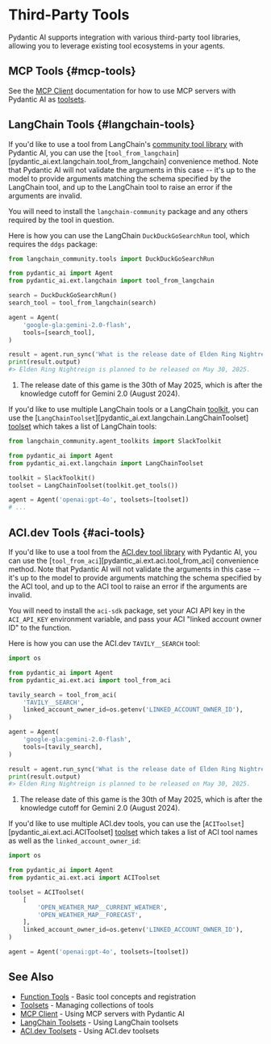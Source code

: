 # Third-Party Tools

Pydantic AI supports integration with various third-party tool libraries, allowing you to leverage existing tool ecosystems in your agents.

## MCP Tools {#mcp-tools}

See the [MCP Client](./mcp/client.md) documentation for how to use MCP servers with Pydantic AI as [toolsets](toolsets.md).

## LangChain Tools {#langchain-tools}

If you'd like to use a tool from LangChain's [community tool library](https://python.langchain.com/docs/integrations/tools/) with Pydantic AI, you can use the [`tool_from_langchain`][pydantic_ai.ext.langchain.tool_from_langchain] convenience method. Note that Pydantic AI will not validate the arguments in this case -- it's up to the model to provide arguments matching the schema specified by the LangChain tool, and up to the LangChain tool to raise an error if the arguments are invalid.

You will need to install the `langchain-community` package and any others required by the tool in question.

Here is how you can use the LangChain `DuckDuckGoSearchRun` tool, which requires the `ddgs` package:

```python {test="skip"}
from langchain_community.tools import DuckDuckGoSearchRun

from pydantic_ai import Agent
from pydantic_ai.ext.langchain import tool_from_langchain

search = DuckDuckGoSearchRun()
search_tool = tool_from_langchain(search)

agent = Agent(
    'google-gla:gemini-2.0-flash',
    tools=[search_tool],
)

result = agent.run_sync('What is the release date of Elden Ring Nightreign?')  # (1)!
print(result.output)
#> Elden Ring Nightreign is planned to be released on May 30, 2025.
```

1. The release date of this game is the 30th of May 2025, which is after the knowledge cutoff for Gemini 2.0 (August 2024).

If you'd like to use multiple LangChain tools or a LangChain [toolkit](https://python.langchain.com/docs/concepts/tools/#toolkits), you can use the [`LangChainToolset`][pydantic_ai.ext.langchain.LangChainToolset] [toolset](toolsets.md) which takes a list of LangChain tools:

```python {test="skip"}
from langchain_community.agent_toolkits import SlackToolkit

from pydantic_ai import Agent
from pydantic_ai.ext.langchain import LangChainToolset

toolkit = SlackToolkit()
toolset = LangChainToolset(toolkit.get_tools())

agent = Agent('openai:gpt-4o', toolsets=[toolset])
# ...
```

## ACI.dev Tools {#aci-tools}

If you'd like to use a tool from the [ACI.dev tool library](https://www.aci.dev/tools) with Pydantic AI, you can use the [`tool_from_aci`][pydantic_ai.ext.aci.tool_from_aci] convenience method. Note that Pydantic AI will not validate the arguments in this case -- it's up to the model to provide arguments matching the schema specified by the ACI tool, and up to the ACI tool to raise an error if the arguments are invalid.

You will need to install the `aci-sdk` package, set your ACI API key in the `ACI_API_KEY` environment variable, and pass your ACI "linked account owner ID" to the function.

Here is how you can use the ACI.dev `TAVILY__SEARCH` tool:

```python {test="skip"}
import os

from pydantic_ai import Agent
from pydantic_ai.ext.aci import tool_from_aci

tavily_search = tool_from_aci(
    'TAVILY__SEARCH',
    linked_account_owner_id=os.getenv('LINKED_ACCOUNT_OWNER_ID'),
)

agent = Agent(
    'google-gla:gemini-2.0-flash',
    tools=[tavily_search],
)

result = agent.run_sync('What is the release date of Elden Ring Nightreign?')  # (1)!
print(result.output)
#> Elden Ring Nightreign is planned to be released on May 30, 2025.
```

1. The release date of this game is the 30th of May 2025, which is after the knowledge cutoff for Gemini 2.0 (August 2024).

If you'd like to use multiple ACI.dev tools, you can use the [`ACIToolset`][pydantic_ai.ext.aci.ACIToolset] [toolset](toolsets.md) which takes a list of ACI tool names as well as the `linked_account_owner_id`:

```python {test="skip"}
import os

from pydantic_ai import Agent
from pydantic_ai.ext.aci import ACIToolset

toolset = ACIToolset(
    [
        'OPEN_WEATHER_MAP__CURRENT_WEATHER',
        'OPEN_WEATHER_MAP__FORECAST',
    ],
    linked_account_owner_id=os.getenv('LINKED_ACCOUNT_OWNER_ID'),
)

agent = Agent('openai:gpt-4o', toolsets=[toolset])
```

## See Also

- [Function Tools](tools.md) - Basic tool concepts and registration
- [Toolsets](toolsets.md) - Managing collections of tools
- [MCP Client](mcp/client.md) - Using MCP servers with Pydantic AI
- [LangChain Toolsets](toolsets.md#langchain-tools) - Using LangChain toolsets
- [ACI.dev Toolsets](toolsets.md#aci-tools) - Using ACI.dev toolsets
